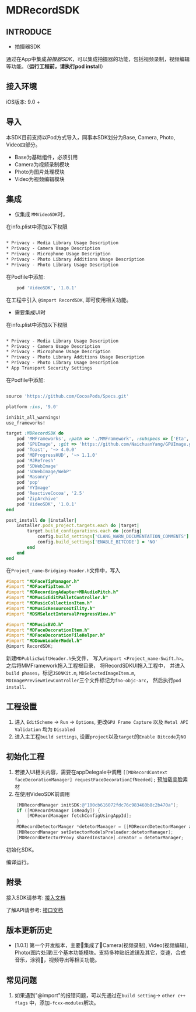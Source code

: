 # MDRecordSDK

## INTRODUCE

* 拍摄器SDK

通过在App中集成*拍摄器SDK*，可以集成拍摄器的功能，包括视频录制，视频编辑等功能。（**运行工程前，请执行pod install**）

## 接入环境

iOS版本: 9.0 +

## 导入

本SDK目前支持以Pod方式导入，同事本SDK划分为Base, Camera, Photo, Video四部分。

* Base为基础组件，必须引用
* Camera为视频录制模块
* Photo为图片处理模块
* Video为视频编辑模块

## 集成

* 仅集成 `MMVideoSDK`时，

在info.plist中添加以下权限

```xml

* Privacy - Media Library Usage Description
* Privacy - Camera Usage Description
* Privacy - Microphone Usage Description
* Privacy - Photo Library Additions Usage Description
* Privacy - Photo Library Usage Description

```

在Podfile中添加:

```ruby
    pod 'VideoSDK', '1.0.1'
```

在工程中引入 `@import RecordSDK`,  即可使用相关功能。


* 需要集成UI时

在info.plist中添加以下权限

```xml

* Privacy - Media Library Usage Description
* Privacy - Camera Usage Description
* Privacy - Microphone Usage Description
* Privacy - Photo Library Additions Usage Description
* Privacy - Photo Library Usage Description
* App Transport Security Settings

```

在Podfile中添加:

```ruby

source 'https://github.com/CocoaPods/Specs.git'

platform :ios, '9.0'

inhibit_all_warnings!
use_frameworks!

target :MDRecordSDK do
    pod 'MMFrameworks', :path => './MMFramework', :subspecs => ['Eta', 'MMFoundation']
    pod 'GPUImage', :git => 'https://github.com/NaichuanYang/GPUImage.git', :commit => '3ba128277babc67048e10c5269694aebaa8bf581'
    pod 'Toast', '~> 4.0.0'
    pod 'MBProgressHUD', '~> 1.1.0'
    pod 'MJRefresh'
    pod 'SDWebImage'
    pod 'SDWebImage/WebP'
    pod 'Masonry'
    pod 'pop'
    pod 'YYImage'
    pod 'ReactiveCocoa', '2.5'
    pod 'ZipArchive'
    pod 'VideoSDK', '1.0.1'
end

post_install do |installer|
    installer.pods_project.targets.each do |target|
        target.build_configurations.each do |config|
            config.build_settings['CLANG_WARN_DOCUMENTATION_COMMENTS'] = 'NO'
            config.build_settings['ENABLE_BITCODE'] = 'NO'
        end
    end
end

```

在`Project_name-Bridging-Header.h`文件中，写入

```objective-c
#import "MDFaceTipManager.h"
#import "MDFaceTipItem.h"
#import "MDRecordingAdapter+MDAudioPitch.h"
#import "MDMusicEditPalletController.h"
#import "MDMusicCollectionItem.h"
#import "MDMusicResourceUtility.h"
#import "MDSMSelectIntervalProgressView.h"

#import "MDMusicBVO.h"
#import "MDFaceDecorationItem.h"
#import "MDFaceDecorationFileHelper.h"
#import "MDDownLoaderModel.h"
@import RecordSDK;

```
新建`MDPublicSwiftHeader.h`头文件， 写入`#import <Project_name-Swift.h>`。 之后将MMFramework拖入工程根目录， 将RecordSDKUI拖入工程中， 并进入`build phases`，标记`JSONKit.m`, `MDSelectedImageItem.m`, `MDImagePreviewViewController`三个文件标记为`fno-objc-arc`， 然后执行`pod install`.

##  工程设置
1. 进入 `EditScheme` -> `Run` -> `Options`, 更改`GPU Frame Capture` 以及 `Metal API Validation` 均为 `Disabled`
2. 进入主工程`build settings`, 设置`project`以及`target`的`Enable Bitcode`为`NO`

## 初始化工程
1. 若接入UI相关内容，需要在appDelegale中调用 `[[MDRecordContext faceDecorationManager] requestFaceDecorationIfNeeded];` 预加载变脸素材
2. 在使用VideoSDK前调用

```objective-c
    [MDRecordManager initSDK:@"100cb616072fdc76c983460b8c2b470a"];
    if ([MDRecordManager isReady]) {
        [MDRecordManager fetchConfigUsingAppId];
    }
    MDRecordDetectorManger *detetorManager = [[MDRecordDetectorManger alloc] init];
    [MDRecordManager setDetectorModelsPreloader:detetorManager];
    [MDRecordDetectorProxy sharedInstance].creator = detetorManager;
```

初始化SDK。

编译运行。

## 附录

接入SDK请参考: [接入文档](./SDK接入文档.md)

了解API请参考: [接口文档](./RecordSDK接口文档.md)

## 版本更新历史

* [1.0.1] 第一个开发版本，主要集成了Camera(视频录制), Video(视频编辑), Photo(图片处理)三个基本功能模块。支持多种贴纸滤镜及其它，变速，合成音乐，涂鸦，视频导出等相关功能。

## 常见问题

1. 如果遇到"@import"的报错问题，可以先通过在`build setting`-> `other c++ flags` 中，添加`-fcxx-modules`解决。

